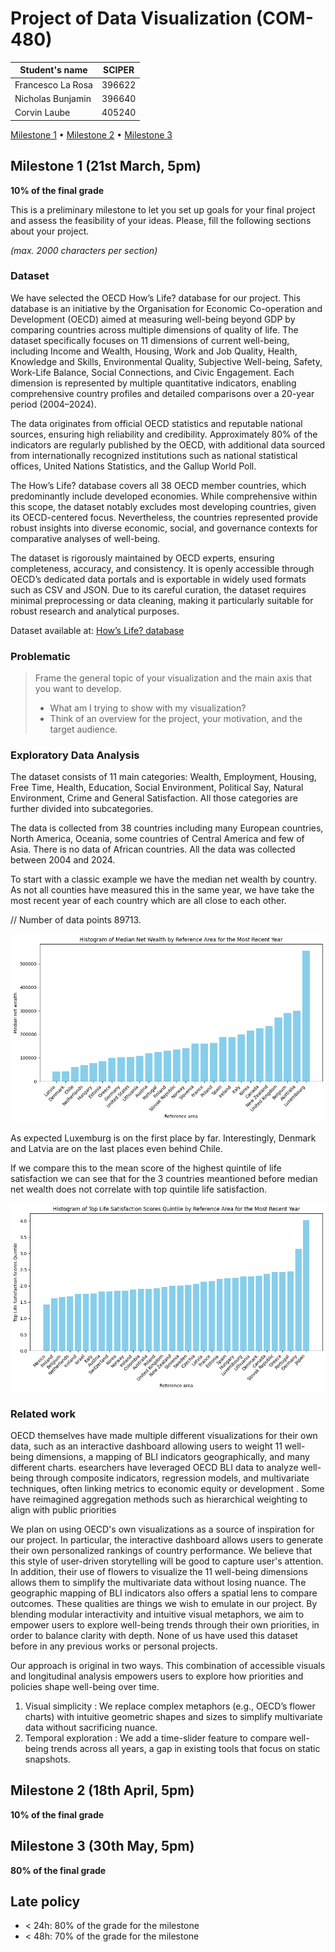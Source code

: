 # Project of Data Visualization (COM-480)

| Student's name    | SCIPER |
| ----------------- | ------ |
| Francesco La Rosa | 396622 |
| Nicholas Bunjamin | 396640 |
| Corvin Laube      | 405240 |

[Milestone 1](#milestone-1) • [Milestone 2](#milestone-2) • [Milestone 3](#milestone-3)

## Milestone 1 (21st March, 5pm)

**10% of the final grade**

This is a preliminary milestone to let you set up goals for your final project and assess the feasibility of your ideas.
Please, fill the following sections about your project.

_(max. 2000 characters per section)_

### Dataset

We have selected the OECD How’s Life? database for our project. This database is an initiative by the Organisation for Economic Co-operation and Development (OECD) aimed at measuring well-being beyond GDP by comparing countries across multiple dimensions of quality of life. The dataset specifically focuses on 11 dimensions of current well-being, including Income and Wealth, Housing, Work and Job Quality, Health, Knowledge and Skills, Environmental Quality, Subjective Well-being, Safety, Work-Life Balance, Social Connections, and Civic Engagement. Each dimension is represented by multiple quantitative indicators, enabling comprehensive country profiles and detailed comparisons over a 20-year period (2004–2024).

The data originates from official OECD statistics and reputable national sources, ensuring high reliability and credibility. Approximately 80% of the indicators are regularly published by the OECD, with additional data sourced from internationally recognized institutions such as national statistical offices, United Nations Statistics, and the Gallup World Poll.

The How’s Life? database covers all 38 OECD member countries, which predominantly include developed economies. While comprehensive within this scope, the dataset notably excludes most developing countries, given its OECD-centered focus. Nevertheless, the countries represented provide robust insights into diverse economic, social, and governance contexts for comparative analyses of well-being.

The dataset is rigorously maintained by OECD experts, ensuring completeness, accuracy, and consistency. It is openly accessible through OECD’s dedicated data portals and is exportable in widely used formats such as CSV and JSON. Due to its careful curation, the dataset requires minimal preprocessing or data cleaning, making it particularly suitable for robust research and analytical purposes.

Dataset available at: [How’s Life? database](https://data-explorer.oecd.org/vis?fs[0]=Topic%2C1%7CSociety%23SOC%23%7CWell-being%20and%20beyond%20GDP%23SOC_WEL%23&pg=0&fc=Topic&bp=true&snb=26&df[ds]=dsDisseminateFinalDMZ&df[id]=DSD_HSL%40DF_HSL_CWB&df[ag]=OECD.WISE.WDP&df[vs]=1.1&dq=.11_2%2B11_1%2B9_3%2B9_2%2B8_2%2B8_1_DEP%2B7_2%2B7_1_DEP%2B6_2_DEP%2B6_2%2B5_3%2B5_1%2B4_3%2B4_1%2B3_2%2B3_1%2B2_7%2B2_2%2B2_1%2B1_3%2B1_2%2B1_1.._T._T._T.&lom=LASTNOBSERVATIONS&lo=1&pd=%2C&to[TIME_PERIOD]=false)

### Problematic

> Frame the general topic of your visualization and the main axis that you want to develop.
>
> - What am I trying to show with my visualization?
> - Think of an overview for the project, your motivation, and the target audience.

### Exploratory Data Analysis

The dataset consists of 11 main categories: Wealth, Employment, Housing, Free Time, Health, Education, Social Environment, Political Say, Natural Environment, Crime and General Satisfaction. All those categories are further divided into subcategories.

The data is collected from 38 countries including many European countries, North America, Oceania, some countries of Central America and few of Asia. There is no data of African countries. All the data was collected between 2004 and 2024.

To start with a classic example we have the median net wealth by country. As not all counties have measured this in the same year, we have take the most recent year of each country which are all close to each other.

// Number of data points 89713.

![Histogram of Median net wealth by country](net_wealth.png)

As expected Luxemburg is on the first place by far. Interestingly, Denmark and Latvia are on the last places even behind Chile.

If we compare this to the mean score of the highest quintile of life satisfaction we can see that for the 3 countries meantioned before median net wealth does not correlate with top quintile life satisfaction.

![Histogram of Top life satisfaction scores quintile by country](top_life_satisf.png)

### Related work

OECD themselves have made multiple different visualizations for their own data, such as an interactive dashboard allowing users to weight 11 well-being dimensions, a mapping of BLI indicators geographically, and many different charts. esearchers have leveraged OECD BLI data to analyze well-being through composite indicators, regression models, and multivariate techniques, often linking metrics to economic equity or development . Some have reimagined aggregation methods such as hierarchical weighting to align with public priorities

We plan on using OECD's own visualizations as a source of inspiration for our project. In particular, the interactive dashboard allows users to generate their own personalized rankings of country performance. We believe that this style of user-driven storytelling will be good to capture user's attention. In addition, their use of flowers to visualize the 11 well-being dimensions allows them to simplify the multivariate data without losing nuance. The geographic mapping of BLI indicators also offers a spatial lens to compare outcomes. These qualities are things we wish to emulate in our project. By blending modular interactivity and intuitive visual metaphors, we aim to empower users to explore well-being trends through their own priorities, in order to balance clarity with depth. None of us have used this dataset before in any previous works or personal projects.

Our approach is original in two ways. This combination of accessible visuals and longitudinal analysis empowers users to explore how priorities and policies shape well-being over time.
1. Visual simplicity : We replace complex metaphors (e.g., OECD’s flower charts) with intuitive geometric shapes and sizes to simplify multivariate data without sacrificing nuance.
2. Temporal exploration : We add a time-slider feature to compare well-being trends across all years, a gap in existing tools that focus on static snapshots.

## Milestone 2 (18th April, 5pm)

**10% of the final grade**

## Milestone 3 (30th May, 5pm)

**80% of the final grade**

## Late policy

- < 24h: 80% of the grade for the milestone
- < 48h: 70% of the grade for the milestone
